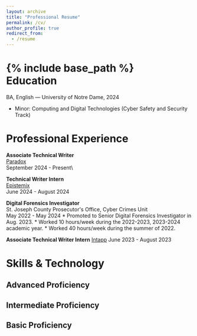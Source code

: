```yaml
---
layout: archive
title: "Professional Resume"
permalink: /cv/
author_profile: true
redirect_from:
  - /resume
---
```


{% include base_path %}
\
Education
======
BA, English — University of Notre Dame, 2024
  * Minor: Computing and Digital Technologies (Cyber Safety and Security Track)

Professional Experience
======
**Associate Technical Writer**\
[Paradox](https://www.paradox.ai/)\
September 2024 - Present\

**Technical Writer Intern**\
[Epistemix](https://www.epistemix.com/)\
June 2024 - August 2024

**Digital Forensics Investigator**\
St. Joseph County Prosecutor's Office, Cyber Crimes Unit\
May 2022 - May 2024
    * Promoted to Senior Digital Forensics Investigator in Aug. 2023.
    * Worked 10 hours/week during the 2022-2023, 2023-2024 academic year.
    * Worked 40 hours/week during the summer of 2022.

**Associate Technical Writer Intern**
[Intapp](https://www.intapp.com/) 
June 2023 - August 2023
  
Skills & Technology
======
## Advanced Proficiency 
## Intermediate Proficiency 
## Basic Proficiency 
